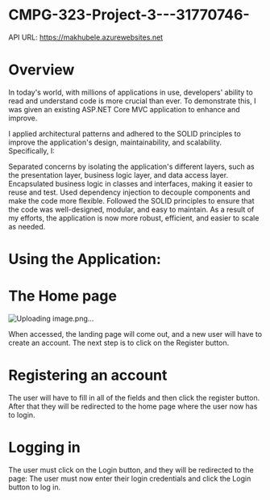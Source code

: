# CMPG-323-Project-3---31770746-

API URL: https://makhubele.azurewebsites.net

# Overview
In today's world, with millions of applications in use, developers' ability to read and understand code is more crucial than ever. To demonstrate this, I was given an existing ASP.NET Core MVC application to enhance and improve.

I applied architectural patterns and adhered to the SOLID principles to improve the application's design, maintainability, and scalability. Specifically, I:

Separated concerns by isolating the application's different layers, such as the presentation layer, business logic layer, and data access layer.
Encapsulated business logic in classes and interfaces, making it easier to reuse and test.
Used dependency injection to decouple components and make the code more flexible.
Followed the SOLID principles to ensure that the code was well-designed, modular, and easy to maintain.
As a result of my efforts, the application is now more robust, efficient, and easier to scale as needed.
# Using the Application:
# The Home page
![Uploading image.png…]()

When accessed, the landing page will come out, and a new user will have to create an account. The next step is to click on the Register button.

# Registering an account

The user will have to fill in all of the fields and then click the register button. After that they will be redirected to the home page where the user now has to login.

# Logging in

The user must click on the Login button, and they will be redirected to the page:
The user must now enter their login credentials and click the Login button to log in.

